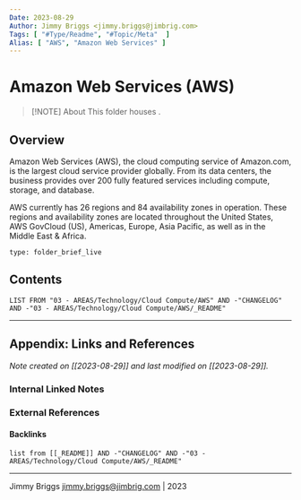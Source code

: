 ```yaml
---
Date: 2023-08-29
Author: Jimmy Briggs <jimmy.briggs@jimbrig.com>
Tags: [ "#Type/Readme", "#Topic/Meta"  ]
Alias: [ "AWS", "Amazon Web Services" ]
---
```


# Amazon Web Services (AWS)

> [!NOTE] About
> This folder houses .

## Overview

Amazon Web Services (AWS), the cloud computing service of Amazon.com, is the largest cloud service provider globally. From its data centers, the business provides over 200 fully featured services including compute, storage, and database.

AWS currently has 26 regions and 84 availability zones in operation. These regions and availability zones are located throughout the United States, AWS GovCloud (US), Americas, Europe, Asia Pacific, as well as in the Middle East & Africa.


```ccard
type: folder_brief_live
```
 

## Contents

```dataview
LIST FROM "03 - AREAS/Technology/Cloud Compute/AWS" AND -"CHANGELOG" AND -"03 - AREAS/Technology/Cloud Compute/AWS/_README"
```

***

## Appendix: Links and References

*Note created on [[2023-08-29]] and last modified on [[2023-08-29]].*

### Internal Linked Notes

### External References

#### Backlinks

```dataview
list from [[_README]] AND -"CHANGELOG" AND -"03 - AREAS/Technology/Cloud Compute/AWS/_README"
```


***

Jimmy Briggs <jimmy.briggs@jimbrig.com> | 2023
